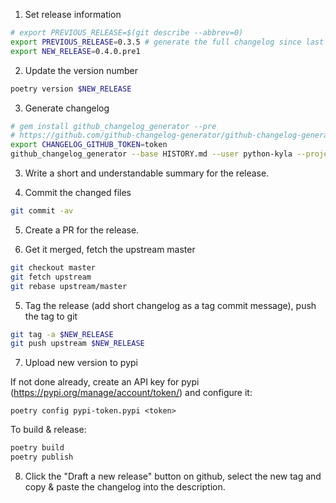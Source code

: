 1. Set release information

```bash
# export PREVIOUS_RELEASE=$(git describe --abbrev=0)
export PREVIOUS_RELEASE=0.3.5 # generate the full changelog since last pyhs100 release
export NEW_RELEASE=0.4.0.pre1
```

2. Update the version number

```bash
poetry version $NEW_RELEASE
```

3. Generate changelog

```bash
# gem install github_changelog_generator --pre
# https://github.com/github-changelog-generator/github-changelog-generator#github-token
export CHANGELOG_GITHUB_TOKEN=token
github_changelog_generator --base HISTORY.md --user python-kyla --project python-kyla --since-tag $PREVIOUS_RELEASE --future-release $NEW_RELEASE -o CHANGELOG.md
```

3. Write a short and understandable summary for the release.

4. Commit the changed files

```bash
git commit -av
```

5. Create a PR for the release.

6. Get it merged, fetch the upstream master

```bash
git checkout master
git fetch upstream
git rebase upstream/master
```

5. Tag the release (add short changelog as a tag commit message), push the tag to git

```bash
git tag -a $NEW_RELEASE
git push upstream $NEW_RELEASE
```

7. Upload new version to pypi

If not done already, create an API key for pypi (https://pypi.org/manage/account/token/) and configure it:
```
poetry config pypi-token.pypi <token>
```

To build & release:

```bash
poetry build
poetry publish
```

8. Click the "Draft a new release" button on github, select the new tag and copy & paste the changelog into the description.
